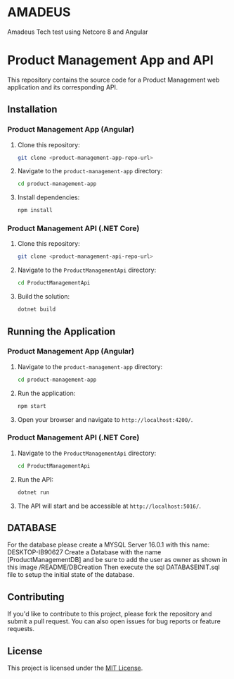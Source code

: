 # AMADEUS
 Amadeus Tech test using Netcore 8 and Angular
# Product Management App and API

This repository contains the source code for a Product Management web application and its corresponding API.

## Installation

### Product Management App (Angular)

1. Clone this repository:

    ```bash
    git clone <product-management-app-repo-url>
    ```

2. Navigate to the `product-management-app` directory:

    ```bash
    cd product-management-app
    ```

3. Install dependencies:

    ```bash
    npm install
    ```

### Product Management API (.NET Core)

1. Clone this repository:

    ```bash
    git clone <product-management-api-repo-url>
    ```

2. Navigate to the `ProductManagementApi` directory:

    ```bash
    cd ProductManagementApi
    ```

3. Build the solution:

    ```bash
    dotnet build
    ```

## Running the Application

### Product Management App (Angular)

1. Navigate to the `product-management-app` directory:

    ```bash
    cd product-management-app
    ```

2. Run the application:

    ```bash
    npm start
    ```

3. Open your browser and navigate to `http://localhost:4200/`.

### Product Management API (.NET Core)

1. Navigate to the `ProductManagementApi` directory:

    ```bash
    cd ProductManagementApi
    ```

2. Run the API:

    ```bash
    dotnet run
    ```

3. The API will start and be accessible at `http://localhost:5016/`.

## DATABASE

For the database please create a MYSQL Server 16.0.1 with this name: DESKTOP-IB90627
Create a Database with the name [ProductManagementDB] and be sure to add the user as owner as shown in this image /README/DBCreation
Then execute the sql DATABASEINIT.sql file to setup the initial state of the database.

## Contributing

If you'd like to contribute to this project, please fork the repository and submit a pull request. You can also open issues for bug reports or feature requests.

## License

This project is licensed under the [MIT License](LICENSE).

